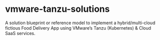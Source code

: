 # vmware-tanzu-solutions
A solution blueprint or reference model to implement a hybrid/multi-cloud fictious Food Delivery App using VMware’s Tanzu (Kubernetes) &amp; Cloud SaaS services.
